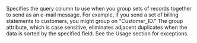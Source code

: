 Specifies the query column to use when you group sets of records together to send as an e-mail
		message. For example, if you send a set of billing statements to customers, you might group on
		"Customer_ID." The group attribute, which is case sensitive, eliminates adjacent duplicates when the
		data is sorted by the specified field. See the Usage section for exceptions.